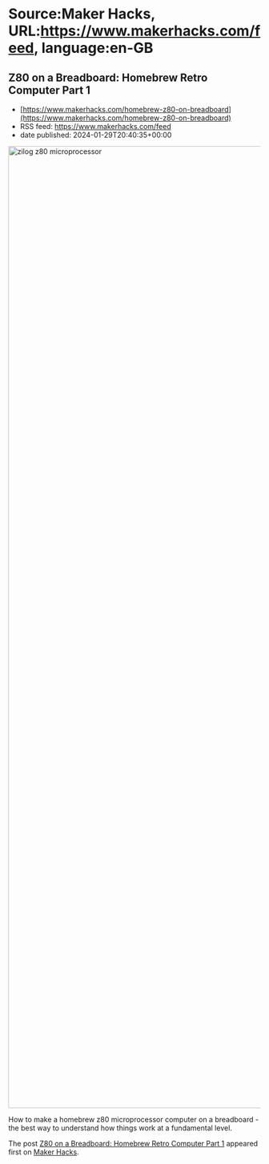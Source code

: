 # Source:Maker Hacks, URL:https://www.makerhacks.com/feed, language:en-GB

## Z80 on a Breadboard: Homebrew Retro Computer Part 1
 - [https://www.makerhacks.com/homebrew-z80-on-breadboard](https://www.makerhacks.com/homebrew-z80-on-breadboard)
 - RSS feed: https://www.makerhacks.com/feed
 - date published: 2024-01-29T20:40:35+00:00

<a href="https://www.makerhacks.com/homebrew-z80-on-breadboard/" rel="nofollow" title="Z80 on a Breadboard: Homebrew Retro Computer Part 1"><img alt="zilog z80 microprocessor" class="webfeedsFeaturedVisual wp-post-image" height="1920" src="https://www.makerhacks.com/wp-content/uploads/2024/01/04548284-E4F6-4A7A-9FC7-997E0F2574DD_1_102_o-scaled.jpeg" style="display: block; margin: auto; margin-bottom: 5px;" width="1440" /></a><p>How to make a homebrew z80 microprocessor computer on a breadboard - the best way to understand how things work at a fundamental level. </p>
<p>The post <a href="https://www.makerhacks.com/homebrew-z80-on-breadboard/">Z80 on a Breadboard: Homebrew Retro Computer Part 1</a> appeared first on <a href="https://www.makerhacks.com">Maker Hacks</a>.</p>

